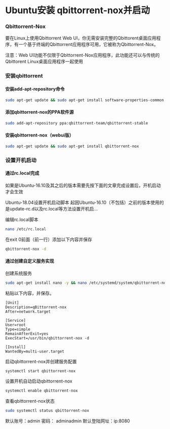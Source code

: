 # Ubuntu安装 qbittorrent-nox并启动



### Qbittorrent-Nox

要在Linux上使用Qbittorrent Web UI，你无需安装完整的Qbittorent桌面应用程序，有一个基于终端的Qbittorrent应用程序可用，它被称为Qbittorrent-Nox。

注意：Web UI功能不仅限于Qbittorrent-Nox应用程序，此功能还可以与传统的Qbittorent Linux桌面应用程序一起使用



### 安装qbittorrent

#### 安装add-apt-repository命令
```bash
sudo apt-get update && sudo apt-get install software-properties-common -y
```
#### 添加qbittorrent-nox的PPA软件源
```bash
sudo add-apt-repository ppa:qbittorrent-team/qbittorrent-stable
```
#### 安装qbittorrent-nox（webui版）
```bash
sudo apt-get update && sudo apt-get install qbittorrent-nox
```
### 设置开机启动
#### 通过rc.local完成

如果是Ubuntu-16.10及其之后的版本需要先按下面的文章完成设置后，开机启动才会生效

Ubuntu-18.04设置开机启动脚本
起因Ubuntu-16.10（不包括）之前的版本使用的是update-rc.d以及rc.local等方法设置开机启...

编辑rc.local脚本
```bash
nano /etc/rc.local
```
在exit 0前面（前一行）添加以下内容并保存
```bash
qbittorrent-nox -d
```
#### 通过创建自定义服务实现
创建系统服务
```bash
sudo apt-get install nano -y && nano /etc/systemd/system/qbittorrent-nox.service
```
粘贴以下内容，并保存。
```
[Unit]
Description=qBittorrent-nox
After=network.target

[Service]
User=root
Type=simple
RemainAfterExit=yes
ExecStart=/usr/bin/qbittorrent-nox -d

[Install]
WantedBy=multi-user.target
```

启动qbittorrent-nox并创建服务配置
```bash
systemctl start qbittorrent-nox
```
设置开机自动启动qbittorrent-nox
```bash
systemctl enable qbittorrent-nox
```

查看qbittorrent-nox状态
```bash
sudo systemctl status qbittorrent-nox
```

默认账号：admin 密码： adminadmin
默认登陆网址：ip:8080

